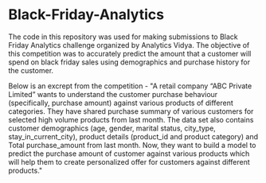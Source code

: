 # Black-Friday-Analytics
The code in this repository was used for making submissions to Black Friday Analytics challenge organized by Analytics Vidya.
The objective of this competition was to accurately predict the amount that a customer will spend on black friday sales using demographics and purchase history for the customer.

Below is an excrept from the competition -
"A retail company “ABC Private Limited” wants to understand the customer purchase behaviour (specifically, purchase amount) against various products of different categories. They have shared purchase summary of various customers for selected high volume products from last month.
The data set also contains customer demographics (age, gender, marital status, city_type, stay_in_current_city), product details (product_id and product category) and Total purchase_amount from last month.
Now, they want to build a model to predict the purchase amount of customer against various products which will help them to create personalized offer for customers against different products."

